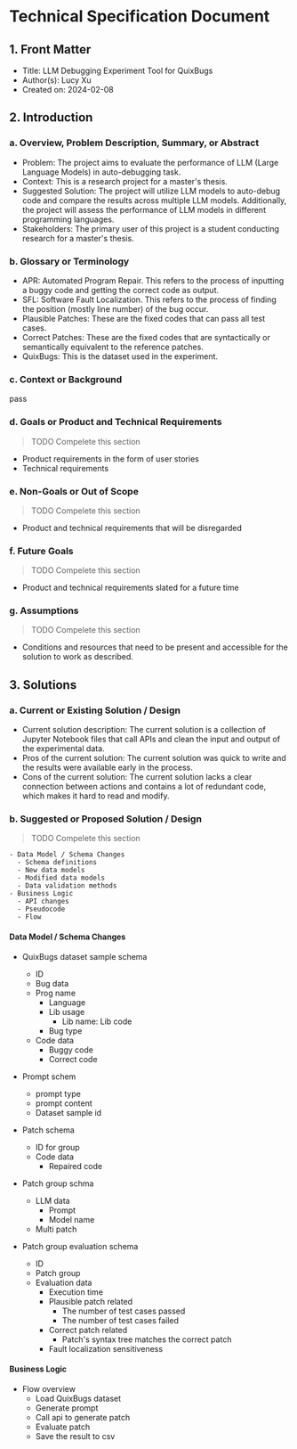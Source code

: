 # Technical Specification Document

## 1. Front Matter

- Title: LLM Debugging Experiment Tool for QuixBugs
- Author(s): Lucy Xu
- Created on: 2024-02-08

## 2. Introduction

### a. Overview, Problem Description, Summary, or Abstract

- Problem: The project aims to evaluate the performance of LLM (Large Language Models) in auto-debugging task.
- Context: This is a research project for a master's thesis.
- Suggested Solution: The project will utilize LLM models to auto-debug code and compare the results across multiple LLM models. Additionally, the project will assess the performance of LLM models in different programming languages.
- Stakeholders: The primary user of this project is a student conducting research for a master's thesis.

### b. Glossary or Terminology

- APR: Automated Program Repair. This refers to the process of inputting a buggy code and getting the correct code as output.
- SFL: Software Fault Localization. This refers to the process of finding the position (mostly line number) of the bug occur.
- Plausible Patches: These are the fixed codes that can pass all test cases.
- Correct Patches: These are the fixed codes that are syntactically or semantically equivalent to the reference patches.
- QuixBugs: This is the dataset used in the experiment.

### c. Context or Background

pass

### d. Goals or Product and Technical Requirements
> TODO Compelete this section

- Product requirements in the form of user stories
- Technical requirements

### e. Non-Goals or Out of Scope
> TODO Compelete this section

- Product and technical requirements that will be disregarded

### f. Future Goals
> TODO Compelete this section

- Product and technical requirements slated for a future time

### g. Assumptions
> TODO Compelete this section

- Conditions and resources that need to be present and accessible for the solution to work as described.

## 3. Solutions

### a. Current or Existing Solution / Design

- Current solution description: The current solution is a collection of Jupyter Notebook files that call APIs and clean the input and output of the experimental data.
- Pros of the current solution: The current solution was quick to write and the results were available early in the process.
- Cons of the current solution: The current solution lacks a clear connection between actions and contains a lot of redundant code, which makes it hard to read and modify.

### b. Suggested or Proposed Solution / Design
> TODO Compelete this section

```
- Data Model / Schema Changes
  - Schema definitions
  - New data models
  - Modified data models
  - Data validation methods
- Business Logic
  - API changes
  - Pseudocode
  - Flow
```

#### Data Model / Schema Changes

- QuixBugs dataset sample schema
  - ID
  - Bug data
  - Prog name
    - Language
    - Lib usage
      - Lib name: Lib code
    - Bug type
  - Code data
    - Buggy code
    - Correct code

- Prompt schem
  - prompt type
  - prompt content
  - Dataset sample id

- Patch schema
  - ID for group
  - Code data
    - Repaired code

- Patch group schma
  - LLM data
    - Prompt
    - Model name
  - Multi patch

- Patch group evaluation schema
  - ID
  - Patch group
  - Evaluation data
    - Execution time
    - Plausible patch related
      - The number of test cases passed
      - The number of test cases failed
    - Correct patch related
      - Patch's syntax tree matches the correct patch
    - Fault localization sensitiveness

#### Business Logic

- Flow overview
  - Load QuixBugs dataset
  - Generate prompt
  - Call api to generate patch
  - Evaluate patch
  - Save the result to csv

